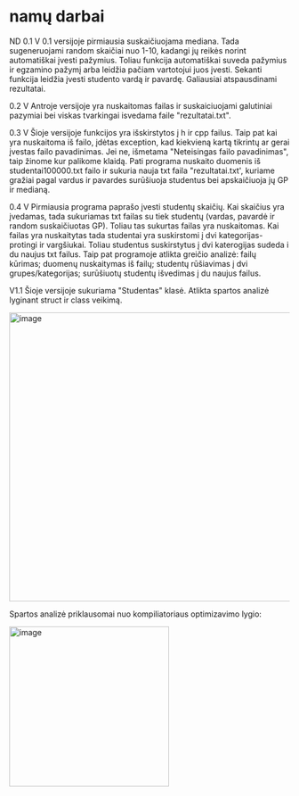 # namų darbai
ND
0.1 V
0.1 versijoje pirmiausia suskaičiuojama mediana. Tada sugeneruojami random skaičiai nuo 1-10, kadangi jų reikės norint automatiškai įvesti pažymius. Toliau funkcija automatiškai suveda pažymius ir egzamino pažymį arba leidžia pačiam vartotojui juos įvesti. Sekanti funkcija leidžia įvesti studento vardą ir pavardę. Galiausiai atspausdinami rezultatai.

0.2 V
Antroje versijoje yra nuskaitomas failas ir suskaiciuojami galutiniai pazymiai bei viskas tvarkingai isvedama faile "rezultatai.txt".

0.3 V
Šioje versijoje funkcijos yra išskirstytos į h ir cpp failus. Taip pat kai yra nuskaitoma iš failo, įdėtas exception, kad kiekvieną kartą tikrintų ar gerai įvestas failo pavadinimas. Jei ne, išmetama "Neteisingas failo pavadinimas", taip žinome kur palikome klaidą. Pati programa nuskaito duomenis iš studentai100000.txt failo ir sukuria nauja txt faila "rezultatai.txt', kuriame gražiai pagal vardus ir pavardes surūšiuoja studentus bei apskaičiuoja jų GP ir medianą.

0.4 V
Pirmiausia programa paprašo įvesti studentų skaičių. Kai skaičius yra įvedamas, tada sukuriamas txt failas su tiek studentų (vardas, pavardė ir random suskaičiuotas GP). Toliau tas sukurtas failas yra nuskaitomas. Kai failas yra nuskaitytas tada studentai yra suskirstomi į dvi kategorijas- protingi ir vargšiukai. Toliau studentus suskirstytus į dvi katerogijas sudeda i du naujus txt failus. Taip pat programoje atlikta greičio analizė: failų kūrimas; duomenų nuskaitymas iš failų; studentų rūšiavimas į dvi grupes/kategorijas; surūšiuotų studentų išvedimas į du naujus failus.

V1.1
Šioje versijoje sukuriama "Studentas" klasė. Atlikta spartos analizė lyginant struct ir class veikimą.

<img width="518" alt="image" src="https://user-images.githubusercontent.com/112689078/209298519-7bef4e17-3c37-4364-83e1-8c26ad3e996f.png">

Spartos analizė priklausomai nuo kompiliatoriaus optimizavimo lygio:

<img width="287" alt="image" src="https://user-images.githubusercontent.com/112689078/209298605-36073aab-8228-4901-8075-a7d4f5c144e6.png">
